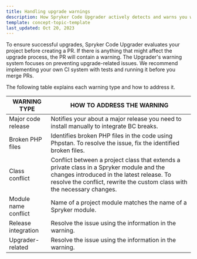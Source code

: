 ```yaml
---
title: Handling upgrade warnings
description: How Spryker Code Upgrader actively detects and warns you when your code becomes incompatible with the code in upgraded modules
template: concept-topic-template
last_updated: Oct 20, 2023
---
```


To ensure successful upgrades, Spryker Code Upgrader evaluates your project before creating a PR. If there is anything that might affect the upgrade process, the PR will contain a warning. The Upgrader's warning system focuses on preventing upgrade-related issues. We recommend implementing your own CI system with tests and running it before you merge PRs.

The following table explains each warning type and how to address it.

| WARNING TYPE | HOW TO ADDRESS THE WARNING |
| - | - |
| Major code release | Notifies your about a major release you need to install manually to integrate BC breaks. |
| Broken PHP files | Identifies broken PHP files in the code using Phpstan. To resolve the issue, fix the identified broken files. |
| Class conflict | Conflict between a project class that extends a private class in a Spryker module and the changes introduced in the latest release. To resolve the conflict, rewrite the custom class with the necessary changes. |
| Module name conflict | Name of a project module matches the name of a Spryker module. | To resolve the issue, rename the project-level module. |
| Release integration | Resolve the issue using the information in the warning. |
| Upgrader-related | Resolve the issue using the information in the warning. |

